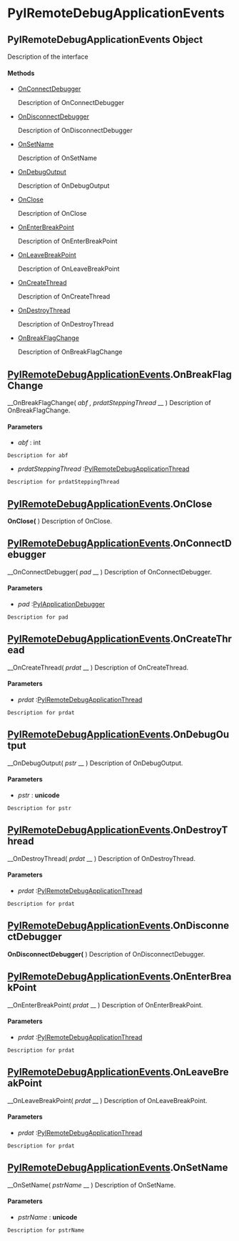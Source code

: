 # PyIRemoteDebugApplicationEvents

## PyIRemoteDebugApplicationEvents Object

Description of the interface

#### Methods


  - [OnConnectDebugger](PyIRemoteDebugApplicationEvents.md#pyiremotedebugapplicationeventsonconnectdebugger)

    Description of OnConnectDebugger&nbsp;

  - [OnDisconnectDebugger](PyIRemoteDebugApplicationEvents.md#pyiremotedebugapplicationeventsondisconnectdebugger)

    Description of OnDisconnectDebugger&nbsp;

  - [OnSetName](PyIRemoteDebugApplicationEvents.md#pyiremotedebugapplicationeventsonsetname)

    Description of OnSetName&nbsp;

  - [OnDebugOutput](PyIRemoteDebugApplicationEvents.md#pyiremotedebugapplicationeventsondebugoutput)

    Description of OnDebugOutput&nbsp;

  - [OnClose](PyIRemoteDebugApplicationEvents.md#pyiremotedebugapplicationeventsonclose)

    Description of OnClose&nbsp;

  - [OnEnterBreakPoint](PyIRemoteDebugApplicationEvents.md#pyiremotedebugapplicationeventsonenterbreakpoint)

    Description of OnEnterBreakPoint&nbsp;

  - [OnLeaveBreakPoint](PyIRemoteDebugApplicationEvents.md#pyiremotedebugapplicationeventsonleavebreakpoint)

    Description of OnLeaveBreakPoint&nbsp;

  - [OnCreateThread](PyIRemoteDebugApplicationEvents.md#pyiremotedebugapplicationeventsoncreatethread)

    Description of OnCreateThread&nbsp;

  - [OnDestroyThread](PyIRemoteDebugApplicationEvents.md#pyiremotedebugapplicationeventsondestroythread)

    Description of OnDestroyThread&nbsp;

  - [OnBreakFlagChange](PyIRemoteDebugApplicationEvents.md#pyiremotedebugapplicationeventsonbreakflagchange)

    Description of OnBreakFlagChange&nbsp;

## [PyIRemoteDebugApplicationEvents](#pyiremotedebugapplicationevents).OnBreakFlagChange

 __OnBreakFlagChange( *abf*  *, prdatSteppingThread* __ )
Description of OnBreakFlagChange.

#### Parameters


  -  *abf* : int

    Description for abf

  -  *prdatSteppingThread* :[PyIRemoteDebugApplicationThread](#pyiremotedebugapplicationthread)

    Description for prdatSteppingThread

## [PyIRemoteDebugApplicationEvents](#pyiremotedebugapplicationevents).OnClose

 __OnClose(__ )
Description of OnClose.

## [PyIRemoteDebugApplicationEvents](#pyiremotedebugapplicationevents).OnConnectDebugger

 __OnConnectDebugger( *pad* __ )
Description of OnConnectDebugger.

#### Parameters


  -  *pad* :[PyIApplicationDebugger](#pyiapplicationdebugger)

    Description for pad

## [PyIRemoteDebugApplicationEvents](#pyiremotedebugapplicationevents).OnCreateThread

 __OnCreateThread( *prdat* __ )
Description of OnCreateThread.

#### Parameters


  -  *prdat* :[PyIRemoteDebugApplicationThread](#pyiremotedebugapplicationthread)

    Description for prdat

## [PyIRemoteDebugApplicationEvents](#pyiremotedebugapplicationevents).OnDebugOutput

 __OnDebugOutput( *pstr* __ )
Description of OnDebugOutput.

#### Parameters


  -  *pstr* : __unicode__ 

    Description for pstr

## [PyIRemoteDebugApplicationEvents](#pyiremotedebugapplicationevents).OnDestroyThread

 __OnDestroyThread( *prdat* __ )
Description of OnDestroyThread.

#### Parameters


  -  *prdat* :[PyIRemoteDebugApplicationThread](#pyiremotedebugapplicationthread)

    Description for prdat

## [PyIRemoteDebugApplicationEvents](#pyiremotedebugapplicationevents).OnDisconnectDebugger

 __OnDisconnectDebugger(__ )
Description of OnDisconnectDebugger.

## [PyIRemoteDebugApplicationEvents](#pyiremotedebugapplicationevents).OnEnterBreakPoint

 __OnEnterBreakPoint( *prdat* __ )
Description of OnEnterBreakPoint.

#### Parameters


  -  *prdat* :[PyIRemoteDebugApplicationThread](#pyiremotedebugapplicationthread)

    Description for prdat

## [PyIRemoteDebugApplicationEvents](#pyiremotedebugapplicationevents).OnLeaveBreakPoint

 __OnLeaveBreakPoint( *prdat* __ )
Description of OnLeaveBreakPoint.

#### Parameters


  -  *prdat* :[PyIRemoteDebugApplicationThread](#pyiremotedebugapplicationthread)

    Description for prdat

## [PyIRemoteDebugApplicationEvents](#pyiremotedebugapplicationevents).OnSetName

 __OnSetName( *pstrName* __ )
Description of OnSetName.

#### Parameters


  -  *pstrName* : __unicode__ 

    Description for pstrName